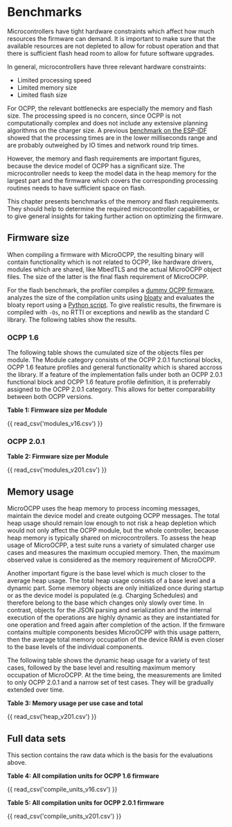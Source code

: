 # Benchmarks

Microcontrollers have tight hardware constraints which affect how much resources the firmware can demand. It is important to make sure that the available resources are not depleted to allow for robust operation and that there is sufficient flash head room to allow for future software upgrades.

In general, microcontrollers have three relevant hardware constraints:

- Limited processing speed
- Limited memory size
- Limited flash size

For OCPP, the relevant bottlenecks are especially the memory and flash size. The processing speed is no concern, since OCPP is not computationally complex and does not include any extensive planning algorithms on the charger size. A previous [benchmark on the ESP-IDF](https://github.com/matth-x/MicroOcpp-benchmark) showed that the processing times are in the lower milliseconds range and are probably outweighed by IO times and network round trip times.

However, the memory and flash requirements are important figures, because the device model of OCPP has a significant size. The microcontroller needs to keep the model data in the heap memory for the largest part and the firmware which covers the corresponding processing routines needs to have sufficient space on flash.

This chapter presents benchmarks of the memory and flash requirements. They should help to determine the required microcontroller capabilities, or to give general insights for taking further action on optimizing the firmware.

## Firmware size

When compiling a firmware with MicroOCPP, the resulting binary will contain functionality which is not related to OCPP, like hardware drivers, modules which are shared, like MbedTLS and the actual MicroOCPP object files. The size of the latter is the final flash requirement of MicroOCPP.

For the flash benchmark, the profiler compiles a [dummy OCPP firmware](https://github.com/matth-x/MicroOcpp/tree/main/tests/benchmarks/firmware_size/main.cpp), analyzes the size of the compilation units using [bloaty](https://github.com/google/bloaty) and evaluates the bloaty report using a [Python script](https://github.com/matth-x/MicroOcpp/tree/main/tests/benchmarks/scripts/eval_firmware_size.py). To give realistic results, the firwmare is compiled with `-Os`, no RTTI or exceptions and newlib as the standard C library. The following tables show the results.

### OCPP 1.6

The following table shows the cumulated size of the objects files per module. The Module category consists of the OCPP 2.0.1 functional blocks, OCPP 1.6 feature profiles and general functionality which is shared accross the library. If a feature of the implementation falls under both an OCPP 2.0.1 functional block and OCPP 1.6 feature profile definition, it is preferrably assigned to the OCPP 2.0.1 category. This allows for better comparability between both OCPP versions.

**Table 1: Firmware size per Module**

{{ read_csv('modules_v16.csv') }}

### OCPP 2.0.1

**Table 2: Firmware size per Module**

{{ read_csv('modules_v201.csv') }}

## Memory usage

MicroOCPP uses the heap memory to process incoming messages, maintain the device model and create outgoing OCPP messages. The total heap usage should remain low enough to not risk a heap depletion which would not only affect the OCPP module, but the whole controller, because heap memory is typically shared on microcontrollers. To assess the heap usage of MicroOCPP, a test suite runs a variety of simulated charger use cases and measures the maximum occupied memory. Then, the maximum observed value is considered as the memory requirement of MicroOCPP.

Another important figure is the base level which is much closer to the average heap usage. The total heap usage consists of a base level and a dynamic part. Some memory objects are only initialized once during startup or as the device model is populated (e.g. Charging Schedules) and therefore belong to the base which changes only slowly over time. In contrast, objects for the JSON parsing and serialization and the internal execution of the operations are highly dynamic as they are instantiated for one operation and freed again after completion of the action. If the firmware contains multiple components besides MicroOCPP with this usage pattern, then the average total memory occupation of the device RAM is even closer to the base levels of the individual components.

The following table shows the dynamic heap usage for a variety of test cases, followed by the base level and resulting maximum memory occupation of MicroOCPP. At the time being, the measurements are limited to only OCPP 2.0.1 and a narrow set of test cases. They will be gradually extended over time.

**Table 3: Memory usage per use case and total**

{{ read_csv('heap_v201.csv') }}

## Full data sets

This section contains the raw data which is the basis for the evaluations above.

**Table 4: All compilation units for OCPP 1.6 firmware**

{{ read_csv('compile_units_v16.csv') }}

**Table 5: All compilation units for OCPP 2.0.1 firmware**

{{ read_csv('compile_units_v201.csv') }}
